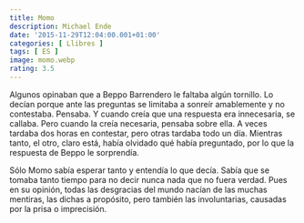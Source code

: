 ```yaml
---
title: Momo
description: Michael Ende
date: '2015-11-29T12:04:00.001+01:00'
categories: [ Llibres ]
tags: [ ES ]
image: momo.webp
rating: 3.5
---
```


Algunos opinaban que a Beppo Barrendero le faltaba algún tornillo. Lo decían porque ante las preguntas se limitaba a sonreír amablemente y no contestaba. Pensaba. Y cuando creía que una respuesta era innecesaria, se callaba. Pero cuando la creía necesaria, pensaba sobre ella. A veces tardaba dos horas en contestar, pero otras tardaba todo un día. Mientras tanto, el otro, claro está, había olvidado qué había preguntado, por lo que la respuesta de Beppo le sorprendía.

Sólo Momo sabía esperar tanto y entendía lo que decía. Sabía que se tomaba tanto tiempo para no decir nunca nada que no fuera verdad. Pues en su opinión, todas las desgracias del mundo nacían de las muchas mentiras, las dichas a propósito, pero también las involuntarias, causadas por la prisa o imprecisión.
